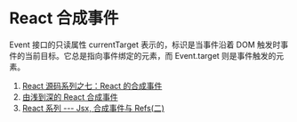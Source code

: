 # React 合成事件

Event 接口的只读属性 currentTarget 表示的，标识是当事件沿着 DOM 触发时事件的当前目标。它总是指向事件绑定的元素，而 Event.target 则是事件触发的元素。

1. [React 源码系列之七：React 的合成事件](https://juejin.cn/post/6994355922399297549)
2. [由浅到深的 React 合成事件](https://juejin.cn/post/6844903988794671117#heading-7)
3. [React 系列 --- Jsx, 合成事件与 Refs(二)](https://segmentfault.com/a/1190000019994197)
